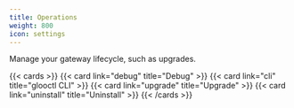 ```yaml
---
title: Operations
weight: 800
icon: settings
---
```


Manage your gateway lifecycle, such as upgrades.

{{< cards >}}
  {{< card link="debug" title="Debug" >}}
  {{< card link="cli" title="glooctl CLI" >}}
  {{< card link="upgrade" title="Upgrade" >}}
  {{< card link="uninstall" title="Uninstall" >}}
{{< /cards >}}